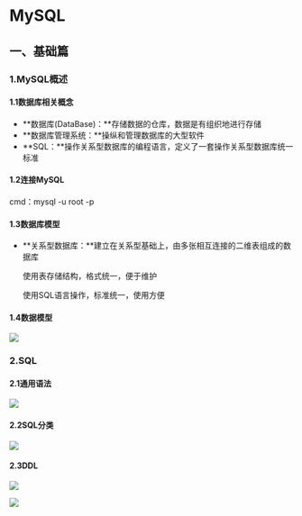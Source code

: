 # MySQL

## 一、基础篇

### 1.MySQL概述

#### 1.1数据库相关概念

- **数据库(DataBase)：**存储数据的仓库，数据是有组织地进行存储
- **数据库管理系统：**操纵和管理数据库的大型软件
- **SQL：**操作关系型数据库的编程语言，定义了一套操作关系型数据库统一标准

#### 1.2连接MySQL

cmd：mysql -u root -p

#### 1.3数据库模型

- **关系型数据库：**建立在关系型基础上，由多张相互连接的二维表组成的数据库

  使用表存储结构，格式统一，便于维护

  使用SQL语言操作，标准统一，使用方便

#### 1.4数据模型

![](https://github.com/Jomocool/MySQL/blob/main/MySQL-img/1.png)

### 2.SQL

#### 2.1通用语法

![](https://github.com/Jomocool/MySQL/blob/main/MySQL-img/2.png)

#### 2.2SQL分类

![](https://github.com/Jomocool/MySQL/blob/main/MySQL-img/3.png)

#### 2.3DDL

![](https://github.com/Jomocool/MySQL/blob/main/MySQL-img/4.png)

![](https://github.com/Jomocool/MySQL/blob/main/MySQL-img/5.png)
